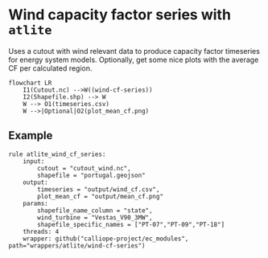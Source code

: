 # Wind capacity factor series with `atlite`

Uses a cutout with wind relevant data to produce capacity factor timeseries for energy system models.
Optionally, get some nice plots with the average CF per calculated region.

```mermaid
flowchart LR
    I1(Cutout.nc) -->W((wind-cf-series))
    I2(Shapefile.shp) --> W
    W --> O1(timeseries.csv)
    W -->|Optional|O2(plot_mean_cf.png)
```

## Example

```snakemake
rule atlite_wind_cf_series:
    input:
        cutout = "cutout_wind.nc",
        shapefile = "portugal.geojson"
    output:
        timeseries = "output/wind_cf.csv",
        plot_mean_cf = "output/mean_cf.png"
    params:
        shapefile_name_column = "state",
        wind_turbine = "Vestas_V90_3MW",
        shapefile_specific_names = ["PT-07","PT-09","PT-18"]
    threads: 4
    wrapper: github("calliope-project/ec_modules", path="wrappers/atlite/wind-cf-series")
```
